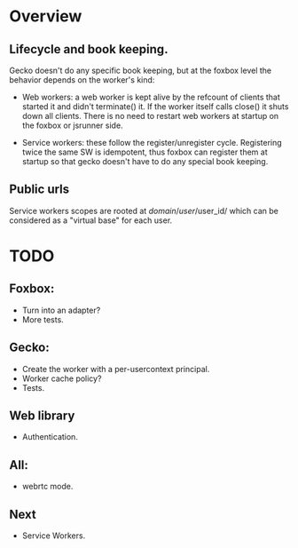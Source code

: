 # Overview

## Lifecycle and book keeping.
Gecko doesn't do any specific book keeping, but at the foxbox level the behavior depends on the worker's kind:

- Web workers: a web worker is kept alive by the refcount of clients that started it and didn't terminate() it. If the worker itself calls close() it shuts down all clients. There is no need to restart web workers at startup on the foxbox or jsrunner side.

- Service workers: these follow the register/unregister cycle. Registering twice the same SW is idempotent, thus foxbox can register them at startup so that gecko doesn't have to do any special book keeping.

## Public urls
Service workers scopes are rooted at $domain/user/$user_id/ which can be considered as a "virtual base" for each user.

# TODO

## Foxbox:
- Turn into an adapter?
- More tests.

## Gecko:
- Create the worker with a per-usercontext principal.
- Worker cache policy?
- Tests.

## Web library
- Authentication.

## All:
- webrtc mode.

## Next
- Service Workers.
